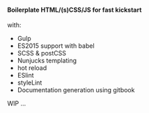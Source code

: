 
####  Boilerplate HTML/(s)CSS/JS for fast kickstart

with: 

- Gulp
- ES2015 support with babel
- SCSS & postCSS
- Nunjucks templating
- hot reload
- ESlint
- styleLint
- Documentation generation using gitbook

WIP ... 
